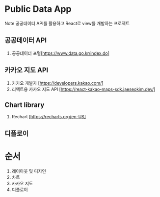 # Public Data App
Note 공공데이터 API를 활용하고 React로 view를 개발하는 프로젝트

## 공공데이터 API
1. 공공데이터 포털[https://www.data.go.kr/index.do]

## 카카오 지도 API
1. 카카오 개발자 [https://developers.kakao.com/]
2. 리액트용 카카오 지도 API [https://react-kakao-maps-sdk.jaeseokim.dev/]

## Chart library
1. Rechart [https://recharts.org/en-US]

## 디플로이

# 순서
1. 레이아웃 및 디자인
2. 차트
3. 카카오 지도
4. 디플로이